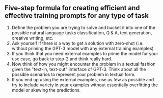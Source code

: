 ## Five-step formula for creating efficient and effective training prompts for any type of task

1. Define the problem you are trying to solve and bucket it into one of the possible natural language tasks classification, Q & A, text generation, creative writing, etc.
2. Ask yourself if there is a way to get a solution with zero-shot (i.e. without priming the GPT-3 model with any external training examples)
3. If you think that you need external examples to prime the model for your use case, go back to step-2 and think really hard.
4. Now think of how you might encounter the problem in a textual fashion given the "text-in, text-out" interface of GPT-3. Think about all the possible scenarios to represent your problem in textual form.
5. If you end up using the external examples, use as few as possible and try to include variety in your examples without essentially overfitting the model or skewing the predictions.